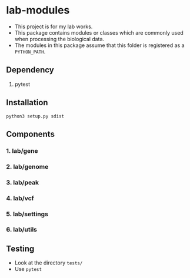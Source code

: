 # lab-modules
- This project is for my lab works.
- This package contains modules or classes which are commonly used when processing the biological data.
- The modules in this package assume that this folder is registered as a ``PYTHON_PATH``.

## Dependency
1. pytest

## Installation
``
python3 setup.py sdist
``

## Components
### 1. lab/gene
### 2. lab/genome
### 3. lab/peak
### 4. lab/vcf
### 5. lab/settings
### 6. lab/utils

## Testing
- Look at the directory ``tests/``
- Use ``pytest``
